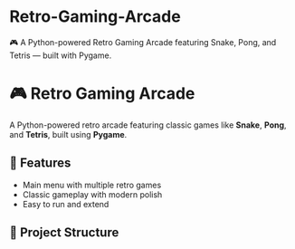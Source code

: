 # Retro-Gaming-Arcade
🎮 A Python-powered Retro Gaming Arcade featuring Snake, Pong, and Tetris — built with Pygame. 



# 🎮 Retro Gaming Arcade

A Python-powered retro arcade featuring classic games like **Snake**, **Pong**, and **Tetris**, built using **Pygame**.

## 🚀 Features
- Main menu with multiple retro games
- Classic gameplay with modern polish
- Easy to run and extend

## 📂 Project Structure

